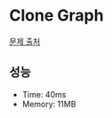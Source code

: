 # Clone Graph

[문제 출처](https://leetcode.com/problems/clone-graph)

## 성능

- Time: 40ms
- Memory: 11MB